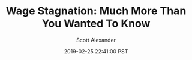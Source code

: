 ---
layout: podcast
title: "Wage Stagnation: Much More Than You Wanted To Know"
author: Scott Alexander
description: https://slatestarcodex.com/2019/02/25/wage-stagnation-much-more-than-you-wanted-to-know/
date: 2019-02-25 22:41:00 PST
length: 8911142
duration: 2228
guid: wage-stagnation-much-more-than-you-wanted-to-know
---